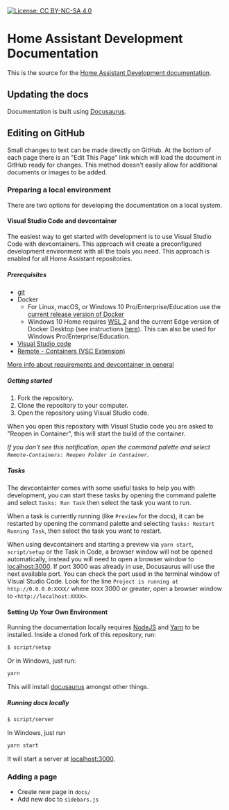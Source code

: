 [![License: CC BY-NC-SA 4.0](https://img.shields.io/badge/License-CC%20BY--NC--SA%204.0-lightgrey.svg)](https://creativecommons.org/licenses/by-nc-sa/4.0/)

# Home Assistant Development Documentation

This is the source for the [Home Assistant Development documentation](https://developers.home-assistant.io).

## Updating the docs

Documentation is built using [Docusaurus](https://v2.docusaurus.io/).

## Editing on GitHub

Small changes to text can be made directly on GitHub. At the bottom of each page there is an "Edit This Page" link which will load the document in GitHub ready for changes. This method doesn't easily allow for additional documents or images to be added.

### Preparing a local environment

There are two options for developing the documentation on a local system.

#### Visual Studio Code and devcontainer

The easiest way to get started with development is to use Visual Studio Code with devcontainers. This approach will create a preconfigured development environment with all the tools you need. This approach is enabled for all Home Assistant repositories.

##### Prerequisites

- [git](https://git-scm.com/book/en/v2/Getting-Started-Installing-Git)
- Docker
  - For Linux, macOS, or Windows 10 Pro/Enterprise/Education use the [current release version of Docker](https://docs.docker.com/install/)
  - Windows 10 Home requires [WSL 2](https://docs.microsoft.com/windows/wsl/wsl2-install) and the current Edge version of Docker Desktop (see instructions [here](https://docs.docker.com/docker-for-windows/wsl-tech-preview/)). This can also be used for Windows Pro/Enterprise/Education.
- [Visual Studio code](https://code.visualstudio.com/)
- [Remote - Containers (VSC Extension)][extension-link]

[More info about requirements and devcontainer in general](https://code.visualstudio.com/docs/remote/containers#_getting-started)

[extension-link]: https://marketplace.visualstudio.com/items?itemName=ms-vscode-remote.remote-containers

##### Getting started

1. Fork the repository.
2. Clone the repository to your computer.
3. Open the repository using Visual Studio code.

When you open this repository with Visual Studio code you are asked to "Reopen in Container", this will start the build of the container.

_If you don't see this notification, open the command palette and select `Remote-Containers: Reopen Folder in Container`._

##### Tasks

The devcontainter comes with some useful tasks to help you with development, you can start these tasks by opening the command palette and select `Tasks: Run Task` then select the task you want to run.

When a task is currently running (like `Preview` for the docs), it can be restarted by opening the command palette and selecting `Tasks: Restart Running Task`, then select the task you want to restart.

When using devcontainers and starting a preview via `yarn start`, `script/setup` or the Task in Code, a browser window will not be opened automatically, instead you will need to open a browser window to [localhost:3000](http://localhost:3000). If port 3000 was already in use, Docusaurus will use the next available port. You can check the port used in the terminal window of Visual Studio Code. Look for the line `Project is running at http://0.0.0.0:XXXX/` where `XXXX` 3000 or greater, open a browser window to `<http://localhost:XXXX>`.

#### Setting Up Your Own Environment

Running the documentation locally requires [NodeJS](https://nodejs.org/en/) and [Yarn](https://yarnpkg.com/) to be installed. Inside a cloned fork of this repository, run:

```bash
$ script/setup
```

Or in Windows, just run:

```bash
yarn
```

This will install [docusaurus](https://github.com/facebook/docusaurus#readme) amongst other things.

##### Running docs locally

```bash
$ script/server
```

In Windows, just run

```bash
yarn start
```

It will start a server at [localhost:3000](http://localhost:3000).

### Adding a page

- Create new page in `docs/`
- Add new doc to `sidebars.js`

